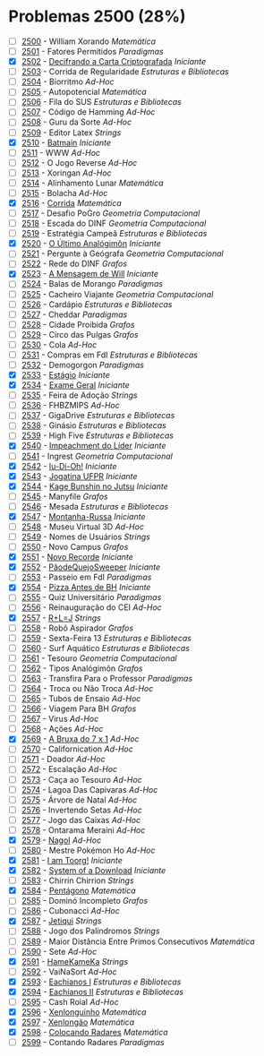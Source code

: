 # Problemas 2500 (28%)

  - [ ]  [2500](https://www.beecrowd.com.br/judge/pt/problems/view/2500) - William Xorando *Matemática*
  - [ ]  [2501](https://www.beecrowd.com.br/judge/pt/problems/view/2501) - Fatores Permitidos *Paradigmas*
  - [x]  [2502](https://www.beecrowd.com.br/judge/pt/problems/view/2502) - [Decifrando a Carta Criptografada](https://github.com/potigol/uoj-potigol/blob/master/src/2500/2502.poti) *Iniciante*
  - [ ]  [2503](https://www.beecrowd.com.br/judge/pt/problems/view/2503) - Corrida de Regularidade *Estruturas e Bibliotecas*
  - [ ]  [2504](https://www.beecrowd.com.br/judge/pt/problems/view/2504) - Biorritmo *Ad-Hoc*
  - [ ]  [2505](https://www.beecrowd.com.br/judge/pt/problems/view/2505) - Autopotencial *Matemática*
  - [ ]  [2506](https://www.beecrowd.com.br/judge/pt/problems/view/2506) - Fila do SUS *Estruturas e Bibliotecas*
  - [ ]  [2507](https://www.beecrowd.com.br/judge/pt/problems/view/2507) - Código de Hamming *Ad-Hoc*
  - [ ]  [2508](https://www.beecrowd.com.br/judge/pt/problems/view/2508) - Guru da Sorte *Ad-Hoc*
  - [ ]  [2509](https://www.beecrowd.com.br/judge/pt/problems/view/2509) - Editor Latex *Strings*
  - [x]  [2510](https://www.beecrowd.com.br/judge/pt/problems/view/2510) - [Batmain](https://github.com/potigol/uoj-potigol/blob/master/src/2500/2510.poti) *Iniciante*
  - [ ]  [2511](https://www.beecrowd.com.br/judge/pt/problems/view/2511) - WWW *Ad-Hoc*
  - [ ]  [2512](https://www.beecrowd.com.br/judge/pt/problems/view/2512) - O Jogo Reverse *Ad-Hoc*
  - [ ]  [2513](https://www.beecrowd.com.br/judge/pt/problems/view/2513) - Xoringan *Ad-Hoc*
  - [ ]  [2514](https://www.beecrowd.com.br/judge/pt/problems/view/2514) - Alinhamento Lunar *Matemática*
  - [ ]  [2515](https://www.beecrowd.com.br/judge/pt/problems/view/2515) - Bolacha *Ad-Hoc*
  - [x]  [2516](https://www.beecrowd.com.br/judge/pt/problems/view/2516) - [Corrida](https://github.com/potigol/uoj-potigol/blob/master/src/2500/2516.poti) *Matemática*
  - [ ]  [2517](https://www.beecrowd.com.br/judge/pt/problems/view/2517) - Desafio PoGro *Geometria Computacional*
  - [ ]  [2518](https://www.beecrowd.com.br/judge/pt/problems/view/2518) - Escada do DINF *Geometria Computacional*
  - [ ]  [2519](https://www.beecrowd.com.br/judge/pt/problems/view/2519) - Estratégia Campeã *Estruturas e Bibliotecas*
  - [x]  [2520](https://www.beecrowd.com.br/judge/pt/problems/view/2520) - [O Último Analógimôn](https://github.com/potigol/uoj-potigol/blob/master/src/2500/2520.poti) *Iniciante*
  - [ ]  [2521](https://www.beecrowd.com.br/judge/pt/problems/view/2521) - Pergunte à Geógrafa *Geometria Computacional*
  - [ ]  [2522](https://www.beecrowd.com.br/judge/pt/problems/view/2522) - Rede do DINF *Grafos*
  - [x]  [2523](https://www.beecrowd.com.br/judge/pt/problems/view/2523) - [A Mensagem de Will](https://github.com/potigol/uoj-potigol/blob/master/src/2500/2523.poti) *Iniciante*
  - [ ]  [2524](https://www.beecrowd.com.br/judge/pt/problems/view/2524) - Balas de Morango *Paradigmas*
  - [ ]  [2525](https://www.beecrowd.com.br/judge/pt/problems/view/2525) - Cacheiro Viajante *Geometria Computacional*
  - [ ]  [2526](https://www.beecrowd.com.br/judge/pt/problems/view/2526) - Cardápio *Estruturas e Bibliotecas*
  - [ ]  [2527](https://www.beecrowd.com.br/judge/pt/problems/view/2527) - Cheddar *Paradigmas*
  - [ ]  [2528](https://www.beecrowd.com.br/judge/pt/problems/view/2528) - Cidade Proibida *Grafos*
  - [ ]  [2529](https://www.beecrowd.com.br/judge/pt/problems/view/2529) - Circo das Pulgas *Grafos*
  - [ ]  [2530](https://www.beecrowd.com.br/judge/pt/problems/view/2530) - Cola *Ad-Hoc*
  - [ ]  [2531](https://www.beecrowd.com.br/judge/pt/problems/view/2531) - Compras em FdI *Estruturas e Bibliotecas*
  - [ ]  [2532](https://www.beecrowd.com.br/judge/pt/problems/view/2532) - Demogorgon *Paradigmas*
  - [x]  [2533](https://www.beecrowd.com.br/judge/pt/problems/view/2533) - [Estágio](https://github.com/potigol/uoj-potigol/blob/master/src/2500/2533.poti) *Iniciante*
  - [x]  [2534](https://www.beecrowd.com.br/judge/pt/problems/view/2534) - [Exame Geral](https://github.com/potigol/uoj-potigol/blob/master/src/2500/2534.poti) *Iniciante*
  - [ ]  [2535](https://www.beecrowd.com.br/judge/pt/problems/view/2535) - Feira de Adoção *Strings*
  - [ ]  [2536](https://www.beecrowd.com.br/judge/pt/problems/view/2536) - FHBZMIPS *Ad-Hoc*
  - [ ]  [2537](https://www.beecrowd.com.br/judge/pt/problems/view/2537) - GigaDrive *Estruturas e Bibliotecas*
  - [ ]  [2538](https://www.beecrowd.com.br/judge/pt/problems/view/2538) - Ginásio *Estruturas e Bibliotecas*
  - [ ]  [2539](https://www.beecrowd.com.br/judge/pt/problems/view/2539) - High Five *Estruturas e Bibliotecas*
  - [x]  [2540](https://www.beecrowd.com.br/judge/pt/problems/view/2540) - [Impeachment do Líder](https://github.com/potigol/uoj-potigol/blob/master/src/2500/2540.poti) *Iniciante*
  - [ ]  [2541](https://www.beecrowd.com.br/judge/pt/problems/view/2541) - Ingrest *Geometria Computacional*
  - [x]  [2542](https://www.beecrowd.com.br/judge/pt/problems/view/2542) - [Iu-Di-Oh!](https://github.com/potigol/uoj-potigol/blob/master/src/2500/2542.poti) *Iniciante*
  - [x]  [2543](https://www.beecrowd.com.br/judge/pt/problems/view/2543) - [Jogatina UFPR](https://github.com/potigol/uoj-potigol/blob/master/src/2500/2543.poti) *Iniciante*
  - [x]  [2544](https://www.beecrowd.com.br/judge/pt/problems/view/2544) - [Kage Bunshin no Jutsu](https://github.com/potigol/uoj-potigol/blob/master/src/2500/2544.poti) *Iniciante*
  - [ ]  [2545](https://www.beecrowd.com.br/judge/pt/problems/view/2545) - Manyfile *Grafos*
  - [ ]  [2546](https://www.beecrowd.com.br/judge/pt/problems/view/2546) - Mesada *Estruturas e Bibliotecas*
  - [x]  [2547](https://www.beecrowd.com.br/judge/pt/problems/view/2547) - [Montanha-Russa](https://github.com/potigol/uoj-potigol/blob/master/src/2500/2547.poti) *Iniciante*
  - [ ]  [2548](https://www.beecrowd.com.br/judge/pt/problems/view/2548) - Museu Virtual 3D *Ad-Hoc*
  - [ ]  [2549](https://www.beecrowd.com.br/judge/pt/problems/view/2549) - Nomes de Usuários *Strings*
  - [ ]  [2550](https://www.beecrowd.com.br/judge/pt/problems/view/2550) - Novo Campus *Grafos*
  - [x]  [2551](https://www.beecrowd.com.br/judge/pt/problems/view/2551) - [Novo Recorde](https://github.com/potigol/uoj-potigol/blob/master/src/2500/2551.poti) *Iniciante*
  - [x]  [2552](https://www.beecrowd.com.br/judge/pt/problems/view/2552) - [PãodeQuejoSweeper](https://github.com/potigol/uoj-potigol/blob/master/src/2500/2552.poti) *Iniciante*
  - [ ]  [2553](https://www.beecrowd.com.br/judge/pt/problems/view/2553) - Passeio em FdI *Paradigmas*
  - [x]  [2554](https://www.beecrowd.com.br/judge/pt/problems/view/2554) - [Pizza Antes de BH](https://github.com/potigol/uoj-potigol/blob/master/src/2500/2554.poti) *Iniciante*
  - [ ]  [2555](https://www.beecrowd.com.br/judge/pt/problems/view/2555) - Quiz Universitário *Paradigmas*
  - [ ]  [2556](https://www.beecrowd.com.br/judge/pt/problems/view/2556) - Reinauguração do CEI *Ad-Hoc*
  - [x]  [2557](https://www.beecrowd.com.br/judge/pt/problems/view/2557) - [R+L=J](https://github.com/potigol/uoj-potigol/blob/master/src/2500/2557.poti) *Strings*
  - [ ]  [2558](https://www.beecrowd.com.br/judge/pt/problems/view/2558) - Robô Aspirador *Grafos*
  - [ ]  [2559](https://www.beecrowd.com.br/judge/pt/problems/view/2559) - Sexta-Feira 13 *Estruturas e Bibliotecas*
  - [ ]  [2560](https://www.beecrowd.com.br/judge/pt/problems/view/2560) - Surf Aquático *Estruturas e Bibliotecas*
  - [ ]  [2561](https://www.beecrowd.com.br/judge/pt/problems/view/2561) - Tesouro *Geometria Computacional*
  - [ ]  [2562](https://www.beecrowd.com.br/judge/pt/problems/view/2562) - Tipos Analógimôn *Grafos*
  - [ ]  [2563](https://www.beecrowd.com.br/judge/pt/problems/view/2563) - Transfira Para o Professor *Paradigmas*
  - [ ]  [2564](https://www.beecrowd.com.br/judge/pt/problems/view/2564) - Troca ou Não Troca *Ad-Hoc*
  - [ ]  [2565](https://www.beecrowd.com.br/judge/pt/problems/view/2565) - Tubos de Ensaio *Ad-Hoc*
  - [ ]  [2566](https://www.beecrowd.com.br/judge/pt/problems/view/2566) - Viagem Para BH *Grafos*
  - [ ]  [2567](https://www.beecrowd.com.br/judge/pt/problems/view/2567) - Virus *Ad-Hoc*
  - [ ]  [2568](https://www.beecrowd.com.br/judge/pt/problems/view/2568) - Ações *Ad-Hoc*
  - [x]  [2569](https://www.beecrowd.com.br/judge/pt/problems/view/2569) - [A Bruxa do 7 x 1](https://github.com/potigol/uoj-potigol/blob/master/src/2500/2569.poti) *Ad-Hoc*
  - [ ]  [2570](https://www.beecrowd.com.br/judge/pt/problems/view/2570) - Californication *Ad-Hoc*
  - [ ]  [2571](https://www.beecrowd.com.br/judge/pt/problems/view/2571) - Doador *Ad-Hoc*
  - [ ]  [2572](https://www.beecrowd.com.br/judge/pt/problems/view/2572) - Escalação *Ad-Hoc*
  - [ ]  [2573](https://www.beecrowd.com.br/judge/pt/problems/view/2573) - Caça ao Tesouro *Ad-Hoc*
  - [ ]  [2574](https://www.beecrowd.com.br/judge/pt/problems/view/2574) - Lagoa Das Capivaras *Ad-Hoc*
  - [ ]  [2575](https://www.beecrowd.com.br/judge/pt/problems/view/2575) - Árvore de Natal *Ad-Hoc*
  - [ ]  [2576](https://www.beecrowd.com.br/judge/pt/problems/view/2576) - Invertendo Setas *Ad-Hoc*
  - [ ]  [2577](https://www.beecrowd.com.br/judge/pt/problems/view/2577) - Jogo das Caixas *Ad-Hoc*
  - [ ]  [2578](https://www.beecrowd.com.br/judge/pt/problems/view/2578) - Ontarama Meraini *Ad-Hoc*
  - [x]  [2579](https://www.beecrowd.com.br/judge/pt/problems/view/2579) - [Nagol](https://github.com/potigol/uoj-potigol/blob/master/src/2500/2579.poti) *Ad-Hoc*
  - [ ]  [2580](https://www.beecrowd.com.br/judge/pt/problems/view/2580) - Mestre Pokémon Ho *Ad-Hoc*
  - [x]  [2581](https://www.beecrowd.com.br/judge/pt/problems/view/2581) - [I am Toorg!](https://github.com/potigol/uoj-potigol/blob/master/src/2500/2581.poti) *Iniciante*
  - [x]  [2582](https://www.beecrowd.com.br/judge/pt/problems/view/2582) - [System of a Download](https://github.com/potigol/uoj-potigol/blob/master/src/2500/2582.poti) *Iniciante*
  - [ ]  [2583](https://www.beecrowd.com.br/judge/pt/problems/view/2583) - Chirrin Chirrion *Strings*
  - [x]  [2584](https://www.beecrowd.com.br/judge/pt/problems/view/2584) - [Pentágono](https://github.com/potigol/uoj-potigol/blob/master/src/2500/2584.poti) *Matemática*
  - [ ]  [2585](https://www.beecrowd.com.br/judge/pt/problems/view/2585) - Dominó Incompleto *Grafos*
  - [ ]  [2586](https://www.beecrowd.com.br/judge/pt/problems/view/2586) - Cubonacci *Ad-Hoc*
  - [x]  [2587](https://www.beecrowd.com.br/judge/pt/problems/view/2587) - [Jetiqui](https://github.com/potigol/uoj-potigol/blob/master/src/2500/2587.poti) *Strings*
  - [ ]  [2588](https://www.beecrowd.com.br/judge/pt/problems/view/2588) - Jogo dos Palíndromos *Strings*
  - [ ]  [2589](https://www.beecrowd.com.br/judge/pt/problems/view/2589) - Maior Distância Entre Primos Consecutivos *Matemática*
  - [ ]  [2590](https://www.beecrowd.com.br/judge/pt/problems/view/2590) - Sete *Ad-Hoc*
  - [x]  [2591](https://www.beecrowd.com.br/judge/pt/problems/view/2591) - [HameKameKa](https://github.com/potigol/uoj-potigol/blob/master/src/2500/2591.poti) *Strings*
  - [ ]  [2592](https://www.beecrowd.com.br/judge/pt/problems/view/2592) - VaiNaSort *Ad-Hoc*
  - [x]  [2593](https://www.beecrowd.com.br/judge/pt/problems/view/2593) - [Eachianos I](https://github.com/potigol/uoj-potigol/blob/master/src/2500/2593.poti) *Estruturas e Bibliotecas*
  - [x]  [2594](https://www.beecrowd.com.br/judge/pt/problems/view/2594) - [Eachianos II](https://github.com/potigol/uoj-potigol/blob/master/src/2500/2594.poti) *Estruturas e Bibliotecas*
  - [ ]  [2595](https://www.beecrowd.com.br/judge/pt/problems/view/2595) - Cash Roial *Ad-Hoc*
  - [x]  [2596](https://www.beecrowd.com.br/judge/pt/problems/view/2596) - [Xenlonguinho](https://github.com/potigol/uoj-potigol/blob/master/src/2500/2596.poti) *Matemática*
  - [x]  [2597](https://www.beecrowd.com.br/judge/pt/problems/view/2597) - [Xenlongão](https://github.com/potigol/uoj-potigol/blob/master/src/2500/2597.poti) *Matemática*
  - [x]  [2598](https://www.beecrowd.com.br/judge/pt/problems/view/2598) - [Colocando Radares](https://github.com/potigol/uoj-potigol/blob/master/src/2500/2598.poti) *Matemática*
  - [ ]  [2599](https://www.beecrowd.com.br/judge/pt/problems/view/2599) - Contando Radares *Paradigmas*